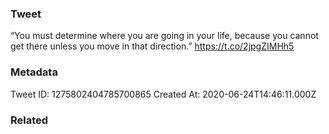 ### Tweet
“You must determine where you are going in your life, because you cannot get there unless you move in that direction.” https://t.co/2jpgZIMHh5

### Metadata
Tweet ID: 1275802404785700865
Created At: 2020-06-24T14:46:11.000Z

### Related

